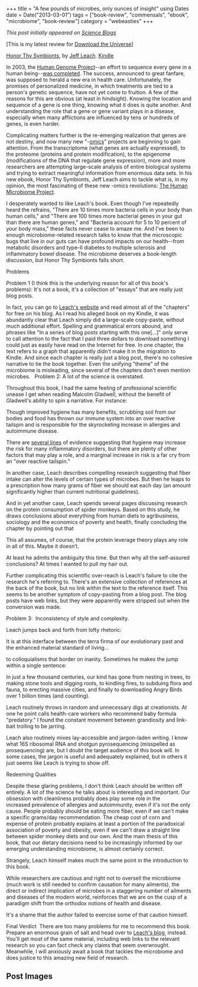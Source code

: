 +++
title = "A few pounds of microbes, only ounces of insight"
using Dates
date = Date("2013-03-01")
tags = ["book-review", "commensals", "ebook", "microbiome", "book-review"]
category = "webeasties"
+++

_This post initially appeared on [Science Blogs](http://scienceblogs.com/webeasties)_

[This is my latest review for [Download the Universe](http://www.downloadtheuniverse.com)]

[Honor Thy Symbionts](http://www.amazon.com/Honor-thy-Symbionts-ebook/dp/B00ANVNQA2), by [Jeff Leach](http://humanfoodproject.com/the-people/founder-jeff-leach/). [Kindle](http://www.amazon.com/Honor-thy-Symbionts-ebook/dp/B00ANVNQA2)

In 2003, the [Human Genome Project](http://www.ornl.gov/sci/techresources/Human_Genome/home.shtml)--an effort to sequence every gene in a human being--[was completed](http://en.wikipedia.org/wiki/Human_Genome_Project#State_of_completion). The success, announced to great fanfare, was supposed to herald a new era in health care. Unfortunately, the promises of personalized medicine, in which treatments are tied to a person's genetic sequence, have not yet come to fruition. A few of the reasons for this are obvious (at least in hindsight). Knowing the location and sequence of a gene is one thing, knowing what it does is quite another. And understanding the role that a gene or gene variant plays in a disease, especially when many afflictions are influenced by tens or hundreds of genes, is even harder.

Complicating matters further is the re-emerging realization that genes are not destiny, and now many new "-[omics](http://en.wikipedia.org/wiki/Omics)" projects are beginning to gain attention. From the transcriptome (what genes are actually expressed), to the proteome (proteins and protein modification), to the epigenome (modifications of the DNA that regulate gene expression), more and more researchers are attempting large-scale analysis of entire biological systems and trying to extract meaningful information from enormous data sets. In his new ebook, Honor Thy Symbionts, Jeff Leach aims to tackle what is, in my opinion, the most fascinating of these new -omics revolutions: [The Human Microbiome Project](http://commonfund.nih.gov/hmp/).

I desperately wanted to like Leach's book. Even though I've repeatedly heard the refrains, "There are 10 times more bacteria cells in your body than human cells," and "There are 100 times more bacterial genes in your gut than there are human genes," and "Bacteria account for 5 to 10 percent of your body mass," these facts never cease to amaze me. And I've been to enough microbiome-related research talks to know that the microscopic bugs that live in our guts can have profound impacts on our health--from metabolic disorders and type-II diabetes to multiple sclerosis and inflammatory bowel disease. The microbiome deserves a book-length discussion, but Honor Thy Symbionts falls short.

Problems

Problem 1 (I think this is the underlying reason for all of this book's problems): It's not a book, it's a collection of "essays" that are really just blog posts.

In fact, you can go to [Leach's website](http://humanfoodproject.com/) and read almost all of the "chapters" for free on his blog. As I read his alleged book on my Kindle, it was abundantly clear that Leach simply did a large-scale copy-paste, without much additional effort. Spelling and grammatical errors abound, and phrases like "In a series of blog posts starting with this one[...]" only serve to call attention to the fact that I paid three dollars to download something I could just as easily have read on the Internet for free. In one chapter, the text refers to a graph that apparently didn't make it in the migration to Kindle. And since each chapter is really just a blog post, there's no cohesive narrative to tie the book together. Even the unifying "theme" of the microbiome is misleading, since several of the chapters don't even mention microbes.
 
Problem 2: A lot of the science is overstated.

Throughout this book, I had the same feeling of professional scientific unease I get when reading Malcolm Gladwell, without the benefit of Gladwell's ability to spin a narrative. For instance:

Though improved hygiene has many benefits, scrubbing soil from our bodies and food has thrown our immune system into an over reactive tailspin and is responsible for the skyrocketing increase in allergies and autoimmune disease.

There are [several lines](http://www.ncbi.nlm.nih.gov/pmc/articles/PMC2841828/) of evidence suggesting that hygiene may increase the risk for many inflammatory disorders, but there are plenty of other factors that may play a role, and a marginal increase in risk is a far cry from an "over reactive tailspin."

In another case, Leach describes compelling research suggesting that fiber intake can alter the levels of certain types of microbes. But then he leaps to a prescription how many grams of fiber we should eat each day (an amount significantly higher than current nutritional guidelines).

And in yet another case, Leach spends several pages discussing research on the protein consumption of spider monkeys. Based on this study, he draws conclusions about everything from human diets to agribusiness, sociology and the economics of poverty and health, finally concluding the chapter by pointing out that

This all assumes, of course, that the protein leverage theory plays any role in all of this. Maybe it doesn’t.

At least he admits the ambiguity this time. But then why all the self-assured conclusions? At times I wanted to pull my hair out.

Further complicating this scientific over-reach is Leach's failure to cite the research he's referring to. There's an extensive collection of references at the back of the book, but no link within the text to the reference itself. This seems to be another symptom of copy-pasting from a blog post. The blog posts have web links, but they were apparently were stripped out when the conversion was made.

Problem 3:  Inconsistency of style and complexity.

Leach jumps back and forth from lofty rhetoric:

It is at this interface between the terra firma of our evolutionary past and the enhanced material standard of living...

to colloquialisms that border on inanity. Sometimes he makes the jump within a single sentence:

In just a few thousand centuries, our kind has gone from nesting in trees, to making stone tools and digging roots, to kindling fires, to subduing flora and fauna, to erecting massive cities, and finally to downloading Angry Birds over 1 billion times (and counting).

Leach routinely throws in random and unnecessary digs at creationists. At one he point calls health-care workers who recommend baby formula "predatory." I found the constant movement between grandiosity and link-bait trolling to be jarring.

Leach also routinely mixes lay-accessible and jargon-laden writing. I know what 16S ribosomal RNA and shotgun pyrosequencing (misspelled as prosequencing) are, but I doubt the target audience of this book will. In some cases, the jargon is useful and adequately explained, but in others it just seems like Leach is trying to show off.

Redeeming Qualities

Despite these glaring problems, I don't think Leach should be written off entirely. A lot of the science he talks about is interesting and important. Our obsession with cleanliness probably does play some role in the increased prevalence of allergies and autoimmunity, even if it's not the only cause. People probably should be eating more fiber, even if we can't make a specific grams/day recommendation. The cheap cost of corn and expense of protein probably explains at least a portion of the paradoxical association of poverty and obesity, even if we can't draw a straight line between spider monkey diets and our own. And the main thesis of this book, that our dietary decisions need to be increasingly informed by our emerging understanding microbiome, is almost certainly correct.

Strangely, Leach himself makes much the same point in the introduction to this book.

While researchers are cautious and right not to oversell the microbiome (much work is still needed to confirm causation for many ailments), the direct or indirect implication of microbes in a staggering number of ailments and diseases of the modern world, reinforces that we are on the cusp of a paradigm shift from the orthodox notions of health and disease.

It's a shame that the author failed to exercise some of that caution himself.

Final Verdict
 There are too many problems for me to recommend this book. Prepare an enormous grain of salt and head over to [Leach's blog ](http://www.downloadtheuniverse.com/humanfoodproject.com) instead. You'll get most of the same material, including web links to the relevant research so you can fact check any claims that seem overwrought. Meanwhile, I will anxiously await a book that tackles the microbiome and does justice to this amazing new field of research.


 ## Post Images


